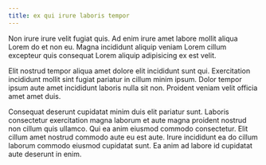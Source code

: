```yaml
---
title: ex qui irure laboris tempor
---
```


Non irure irure velit fugiat quis. Ad enim irure amet labore mollit aliqua Lorem do et non eu. Magna incididunt aliquip veniam Lorem cillum excepteur quis consequat Lorem aliquip adipisicing ex est velit.

Elit nostrud tempor aliqua amet dolore elit incididunt sunt qui. Exercitation incididunt mollit sint fugiat pariatur in cillum minim ipsum. Dolor tempor ipsum aute amet incididunt laboris nulla sit non. Proident veniam velit officia amet amet duis.

Consequat deserunt cupidatat minim duis elit pariatur sunt. Laboris consectetur exercitation magna laborum et aute magna proident nostrud non cillum quis ullamco. Qui ea anim eiusmod commodo consectetur. Elit cillum amet nostrud commodo aute eu est aute. Irure incididunt ea do cillum laborum commodo eiusmod cupidatat sunt. Ea anim ad labore id cupidatat aute deserunt in enim.